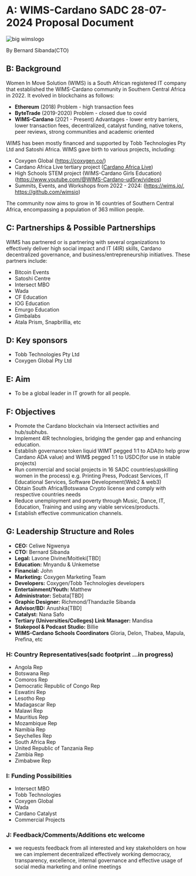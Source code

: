 # A: WIMS-Cardano SADC 28-07-2024 Proposal Document

![big wimslogo](https://github.com/user-attachments/assets/aeaeaf1f-70f4-4693-834b-5426b4f9e97c)

By Bernard Sibanda(CTO)

## B: Background

Women In Move Solution (WIMS) is a South African registered IT company that established the WIMS-Cardano community in Southern Central Africa in 2022. It evolved in blockchains as follows:

- **Ethereum** (2018) Problem - high transaction fees
- **ByteTrade** (2019-2020) Problem - closed due to covid
- **WIMS-Cardano** (2021 - Present) Advantages - lower entry barriers, lower transaction fees, decentralized, catalyst funding, native tokens, peer reviews, strong communities and academic oriented

WIMS has been mostly financed and supported by Tobb Technologies Pty Ltd and Satoshi Africa. WIMS gave birth to various projects, including:
- Coxygen Global (https://coxygen.co/)
- Cardano Africa Live tertiary project ([Cardano Africa Live](https://cardanoafrica.live))
- High Schools STEM project (WIMS-Cardano Girls Education) (https://www.youtube.com/@WIMS-Cardano-ud5rw/videos)
- Summits, Events, and Workshops from 2022 - 2024: (https://wims.io/, https://github.com/wimsio)

The community now aims to grow in 16 countries of Southern Central Africa, encompassing a population of 363 million people.

## C: Partnerships & Possible Partnerships

WIMS has partnered or is partnering with several organizations to effectively deliver high social impact and IT (4IR) skills, Cardano decentralized governance, and business/entrepreneurship initiatives. These partners include:

- Bitcoin Events
- Satoshi Centre
- Intersect MBO
- Wada
- CF Education
- IOG Education
- Emurgo Education
- Gimbalabs
- Atala Prism, Snapbrillia, etc

## D: Key sponsors 

- Tobb Technologies Pty Ltd
- Coxygen Global Pty Ltd

## E: Aim

- To be a global leader in IT growth for all people.

## F: Objectives

- Promote the Cardano blockchain via Intersect activities and hub/subhubs.
- Implement 4IR technologies, bridging the gender gap and enhancing education.
- Establish governance token liquid WIMT pegged 1:1 to ADA(to help grow Cardano ADA value) and WIM$ pegged 1:1 to USDC(for use in stable projects)
- Run commercial and social projects in 16 SADC countries(upskilling women in the process) e.g. Printing Press, Podcast Services, IT Educational Services, Software Development(Web2 & web3) 
- Obtain South Africa/Botswana Crypto license and comply with respective countries needs
- Reduce unemployment and poverty through Music, Dance, IT, Education, Training and using any viable services/products.
- Establish effective communication channels.
  
## G: Leadership Structure and Roles

- **CEO:** Celiwe Ngwenya
- **CTO:** Bernard Sibanda
- **Legal:** Lavone Divine/Moitleki[TBD]
- **Education:** Mnyandu & Unkemetse
- **Financial:** John
- **Marketing:** Coxygen Marketing Team
- **Developers:** Coxygen/Tobb Technologies developers
- **Entertainment/Youth:** Matthew
- **Administrator:** Sebata[TBD]
- **Graphic Designer:** Richmond/Thandazile Sibanda
- **Advisor/BD:** Anushka[TBD]
- **Catalyst:** Nana Safo
- **Tertiary (Universities/Colleges) Link Manager:** Mandisa
- **Stakepool & Podcast Studio:** Billie
- **WIMS-Cardano Schools Coordinators** Gloria, Delon, Thabea, Mapula, Prefina, etc

### H: Country Representatives(sadc footprint ...in progress)

- Angola Rep
- Botswana Rep
- Comoros Rep
- Democratic Republic of Congo Rep
- Eswatini Rep
- Lesotho Rep
- Madagascar Rep
- Malawi Rep
- Mauritius Rep
- Mozambique Rep
- Namibia Rep
- Seychelles Rep
- South Africa Rep
- United Republic of Tanzania Rep
- Zambia Rep
- Zimbabwe Rep

### I: Funding Possibilities

- Intersect MBO
- Tobb Technologies
- Coxygen Global
- Wada
- Cardano Catalyst
- Commercial Projects

### J: Feedback/Comments/Additions etc welcome 

- we requests feedback from all interested and key stakeholders on how we can implement decentralized effectively working democracy, transparency, excellence, internal governance and effective usage of
  social media marketing and online meetings
